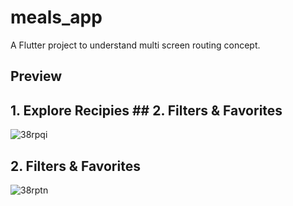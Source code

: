 # meals_app

A Flutter project to understand multi screen routing concept.

## Preview

## 1. Explore Recipies   ## 2. Filters & Favorites

![38rpqi](https://user-images.githubusercontent.com/51994594/105632855-68f7f100-5e7b-11eb-99ff-ce1eb34d42b2.gif)                                                                   


 ## 2. Filters & Favorites
![38rptn](https://user-images.githubusercontent.com/51994594/105632993-2551b700-5e7c-11eb-99f3-2dcc528bfb4e.gif)
